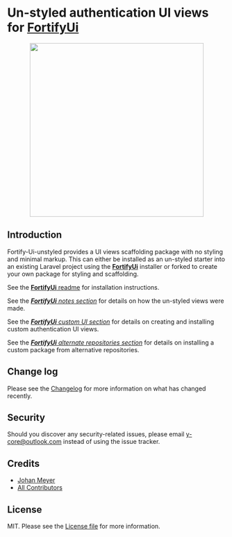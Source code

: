 # Un-styled authentication UI views for [**FortifyUi**][link-fortify-ui]

<p  align="center">
    <img  src="https://github.com/ycore/ycore/blob/gh-pages/resources/svg/fortify-ui.svg" width="400">
</p>

## Introduction

Fortify-Ui-unstyled provides a UI views scaffolding package with no styling and minimal markup. This can either be installed as an un-styled starter into an existing Laravel project using the [**FortifyUi**][link-fortify-ui] installer or forked to create your own package for styling and scaffolding.

See the [**FortifyUi** readme][link-fortify-ui] for installation instructions.

See the _[**FortifyUi** notes section](https://github.com/ycore/fortify-ui#creating-the-fortify-ui-unstyled-views)_ for details on how the un-styled views were made.

See the _[**FortifyUi** custom UI section](https://github.com/ycore/fortify-ui#installing-your-own-or-community-provided-ui-scaffolding)_ for details on creating and installing custom authentication UI views.

See the _[**FortifyUi** alternate repositories section](https://github.com/ycore/fortify-ui#creating-the-fortify-ui-unstyled-views)_ for details on installing a custom package from alternative repositories.

## Change log

Please see the [Changelog](changelog.md) for more information on what has changed recently.

## Security

Should you discover any security-related issues, please email y-core@outlook.com instead of using the issue tracker.

## Credits

- [Johan Meyer][link-author]
- [All Contributors][link-contributors]

## License

MIT. Please see the [License file](license.md) for more information.

[link-fortify-ui]: https://github.com/ycore/fortify-ui

[link-packagist]: https://packagist.org/packages/ycore/fortify-ui
[link-author]: https://github.com/ycore
[link-contributors]: ../../contributors
